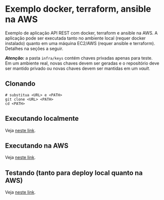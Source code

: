 # Exemplo docker, terraform, ansible na AWS

Exemplo de aplicação API REST com docker, terraform e ansible na AWS. A aplicação pode ser executada tanto no ambiente local (requer docker instalado) quanto em uma máquina EC2/AWS (requer ansible e terraform). Detalhes na seções a seguir.

***Atenção:*** a pasta `infra/keys` contém chaves privadas apenas para teste. Em um ambiente real, novas chaves devem ser geradas e o repositório deve ser mantido privado ou novas chaves devem ser mantidas em um *vault*.


## Clonando

```
# substitua <URL> e <PATH>
git clone <URL> <PATH>
cd <PATH>
```

## Executando localmente

Veja [neste link](app/README.md).


## Executando na AWS

Veja [neste link](infra/README.md).


## Testando (tanto para deploy local quanto na AWS)

Veja [neste link](teste/README.md).


